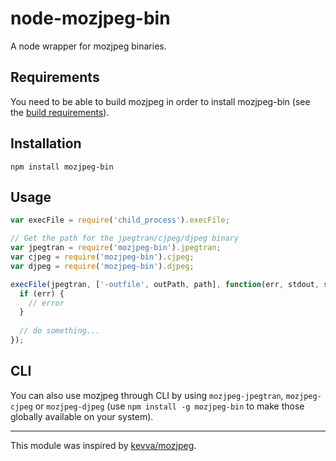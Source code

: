 node-mozjpeg-bin
================

A node wrapper for mozjpeg binaries.

## Requirements

You need to be able to build mozjpeg in order to install mozjpeg-bin
(see the [build requirements](https://github.com/mozilla/mozjpeg/blob/master/BUILDING.txt)).

## Installation

```
npm install mozjpeg-bin
```

## Usage

```javascript
var execFile = require('child_process').execFile;

// Get the path for the jpegtran/cjpeg/djpeg binary
var jpegtran = require('mozjpeg-bin').jpegtran;
var cjpeg = require('mozjpeg-bin').cjpeg;
var djpeg = require('mozjpeg-bin').djpeg;

execFile(jpegtran, ['-outfile', outPath, path], function(err, stdout, stderr) {
  if (err) {
    // error
  }
  
  // do something...
});
```

## CLI

You can also use mozjpeg through CLI by using `mozjpeg-jpegtran`, `mozjpeg-cjpeg` or
`mozjpeg-djpeg` (use `npm install -g mozjpeg-bin` to make those globally available on your
system).

---

This module was inspired by [kevva/mozjpeg](https://github.com/kevva/mozjpeg).

